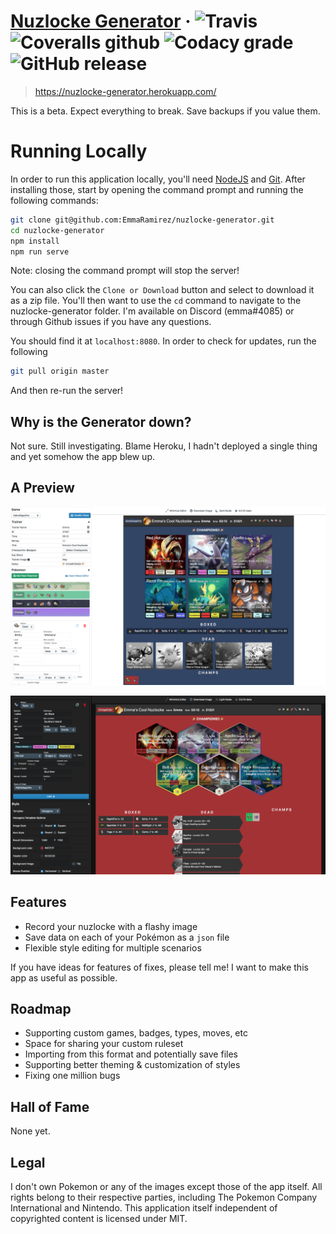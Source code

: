 # [Nuzlocke Generator](https://nuzlocke-generator.herokuapp.com/) · ![Travis](https://img.shields.io/travis/EmmaRamirez/nuzlocke-generator.svg?style=flat-square)  ![Coveralls github](https://img.shields.io/coveralls/github/EmmaRamirez/nuzlocke-generator.svg?style=flat-square) ![Codacy grade](https://img.shields.io/codacy/grade/a41d81bbd4ad4479a0c71a1739707bf4.svg?style=flat-square) ![GitHub release](https://img.shields.io/github/release/EmmaRamirez/nuzlocke-generator.svg?style=flat-square)

> https://nuzlocke-generator.herokuapp.com/

This is a beta. Expect everything to break. Save backups if you value them.

# Running Locally

In order to run this application locally, you'll need [NodeJS](https://nodejs.org/en/) and [Git](https://git-scm.com/). After installing those, start by opening the command prompt and running the following commands:

```bash
git clone git@github.com:EmmaRamirez/nuzlocke-generator.git
cd nuzlocke-generator
npm install
npm run serve
```

Note: closing the command prompt will stop the server!

You can also click the `Clone or Download` button and select to download it as a zip file. You'll then want to use the `cd` command to navigate to the nuzlocke-generator folder. I'm available on Discord (emma#4085) or through Github issues if you have any questions.

You should find it at `localhost:8080`. In order to check for updates, run the following

```bash
git pull origin master
```

And then re-run the server!

## Why is the Generator down?

Not sure. Still investigating. Blame Heroku, I hadn't deployed a single thing and yet somehow the app blew up.

## A Preview

![alt](./src/assets/media-one.png)

![alt](./src/assets/media-two.png)

## Features
- Record your nuzlocke with a flashy image
- Save data on each of your Pokémon as a `json` file
- Flexible style editing for multiple scenarios

If you have ideas for features of fixes, please tell me! I want to make this app as useful as possible.

## Roadmap
- Supporting custom games, badges, types, moves, etc
- Space for sharing your custom ruleset
- Importing from this format and potentially save files
- Supporting better theming & customization of styles
- Fixing one million bugs

## Hall of Fame

None yet.

## Legal

I don't own Pokemon or any of the images except those of the app itself. All rights belong to their respective parties, including The Pokemon Company International and Nintendo. This application itself independent of copyrighted content is licensed under MIT.